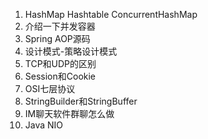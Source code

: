 1. HashMap Hashtable ConcurrentHashMap
1. 介绍一下并发容器
1. Spring AOP源码
1. 设计模式-策略设计模式
1. TCP和UDP的区别
1. Session和Cookie
1. OSI七层协议
1. StringBuilder和StringBuffer
1. IM聊天软件群聊怎么做
1. Java NIO